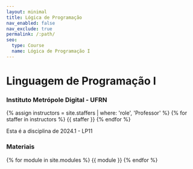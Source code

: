 ```yaml
---
layout: minimal
title: Lógica de Programação
nav_enabled: false
nav_exclude: true
permalink: /:path/
seo:
  type: Course
  name: Lógica de Programação I
---
```


# Linguagem de Programação I
### Instituto Metrópole Digital - UFRN

{% assign instructors = site.staffers | where: 'role', 'Professor' %}
{% for staffer in instructors %}
{{ staffer }}
{% endfor %}

Esta é a disciplina de 2024.1 - LP11

### Materiais

{% for module in site.modules %}
{{ module }}
{% endfor %}
